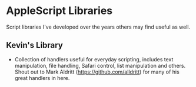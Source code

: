 AppleScript Libraries
==============================================

Script libraries I've developed over the years others may find useful as well.


Kevin's Library
-----------------
- Collection of handlers useful for everyday scripting, includes text manipulation, file handling, Safari control, list manipulation and others. Shout out to Mark Aldritt (https://github.com/alldritt) for many of his great handlers in here.
